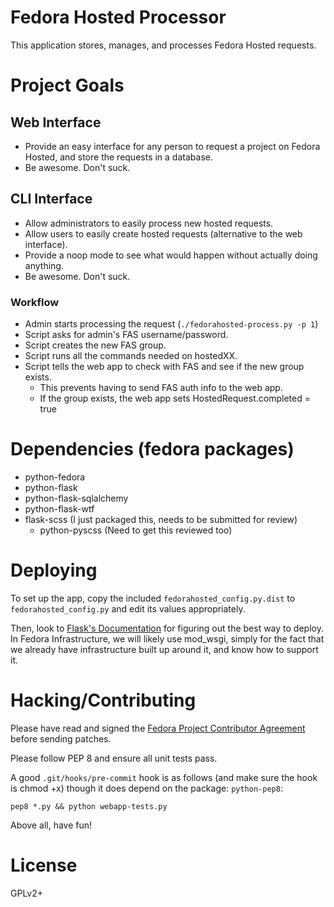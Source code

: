 # Fedora Hosted Processor

This application stores, manages, and processes Fedora Hosted requests.

# Project Goals

## Web Interface

* Provide an easy interface for any person to request a project on Fedora
  Hosted, and store the requests in a database.
* Be awesome. Don't suck.

## CLI Interface

* Allow administrators to easily process new hosted requests.
* Allow users to easily create hosted requests (alternative to the web interface).
* Provide a noop mode to see what would happen without actually doing anything.
* Be awesome. Don't suck.

### Workflow

* Admin starts processing the request (`./fedorahosted-process.py -p 1`)
* Script asks for admin's FAS username/password.
* Script creates the new FAS group.
* Script runs all the commands needed on hostedXX.
* Script tells the web app to check with FAS and see if the new group exists.
  * This prevents having to send FAS auth info to the web app.
  * If the group exists, the web app sets HostedRequest.completed = true

# Dependencies (fedora packages)

* python-fedora
* python-flask
* python-flask-sqlalchemy
* python-flask-wtf
* flask-scss (I just packaged this, needs to be submitted for review)
  * python-pyscss (Need to get this reviewed too)

# Deploying

To set up the app, copy the included `fedorahosted_config.py.dist` to
`fedorahosted_config.py` and edit its values appropriately.

Then, look to [Flask's Documentation](http://flask.pocoo.org/docs/deploying/)
for figuring out the best way to deploy. In Fedora Infrastructure, we will
likely use mod_wsgi, simply for the fact that we already have infrastructure
built up around it, and know how to support it.

# Hacking/Contributing

Please have read and signed the
[Fedora Project Contributor Agreement](http://da.gd/fpca) before sending
patches.

Please follow PEP 8 and ensure all unit tests pass.

A good `.git/hooks/pre-commit` hook is as follows (and make sure the hook is
chmod +x) though it does depend on the package: `python-pep8`:

`pep8 *.py && python webapp-tests.py`

Above all, have fun!
  
# License

GPLv2+
